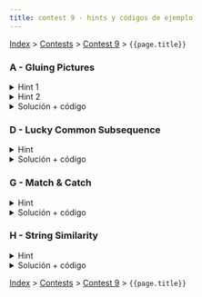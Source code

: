 ```yaml
---
title: contest 9 - hints y códigos de ejemplo
---
```


[Index](../index) > [Contests](../contests) > [Contest 9](../contests#contest-9) > ```{{page.title}}```

### A - Gluing Pictures
<details> 
  <summary>Hint 1</summary>
  Noten que basta usar un approach greedy donde vamos completando la palabra buscado usar substrings lo más grandes posibles del string grande. Esto siempre será óptimo, sólo queda saber cómo buscar el mayor substring que podemos tomar de forma eficiente.
</details>
<details> 
  <summary>Hint 2</summary>
  Podemos buscar lo descrito en el hint 1 letra por letra. Dado que hayamos precalculado el suffix array del string original, en este tendremos ordenados los sufijos. Todo substring debe ser el prefijo de un sufijo, luego basta buscar el sufijo que tenga un prefijo común más grande. Piensen cómo hacerlo letra por letra usando búsqueda binaria.
</details>
<details> 
  <summary>Solución + código</summary>
  Podemos buscar letra por letra con búsqueda binaria, inicialmente l = 0, r = N y tenemos todos los sufijos, hacemos búsqueda binaria por una letra y podemos reducir el rango a l', r' donde todos los sufijos en [l', r') comparten la primera letra con el string buscado, luego acotamos este nuevo rango según la segunda letra y así sucesivamente. En el momento donde no podamos encontrar una letra habremos encontrado el substring más largo posible, agregamos uno a la respuesta y empezamos de nuevo del rango [0, N) con la letra que quedamos.
  <a href="https://github.com/BenjaminRubio/CompetitiveProgramming/blob/master/Problems/Matcomgrader/GluingPictures.cpp">Código de ejemplo</a>
</details>

### D - Lucky Common Subsequence
<details> 
  <summary>Hint</summary>
  Noten que si no existiera el virus, el problema de encontrar la mayor subsecuencia común se puede resolver usando un dp cuadrático con estados i, j, correspondientes a las posiciones que estamos revisando de cada string, luego la recursión es en (i, j) considerar dp(i + 1, j), dp(i, j + 1) y si S1[i] == S[j] considerar 1 + dp(i + 1, j + 1) (retornando el máximo). La respuesta es dp(0, 0). Piensen en cómo adaptar esta recursión para detectar cuando se complete un virus y evitarlo.
</details>
<details> 
  <summary>Solución + código</summary>
  Podemos usar un approach como KMP, en este algoritmo se recorre un string linealmente y se puede detectar cuando aparece otro string dentro, podemos usar este mismo método para detectar si con las letras que se han usado (cuando se pasó a (i + 1, j + 1) en la recursión) se arma el virus. Basta agregar un estado extra al dp que haga referencia al índice del arreglo lps actual.
  <a href="https://github.com/BenjaminRubio/CompetitiveProgramming/blob/master/Problems/Codeforces/LuckyCommonSubsequence.cpp">Código de ejemplo</a>
</details>

### G - Match & Catch
<details> 
  <summary>Hint</summary>  
  Piensen en cómo se puede responder lo pedido usando el precálculo de un suffix array y lcp. Noten que todo substring es un prefijo de un sufijo, y para que sea único en el string original basta con que sea de largo mayor al lcp anterior y posterior (pues no habrá otro prefijo de sufijo igual de ese largo).
</details>
<details> 
  <summary>Solución + código</summary>
  Podemos usar el hint 1 pero precalculando sobre el string S1#S2, así podemos filtrar los substrings comunes y unicos de ambos mirando el lcp, de forma que serán continuos en el suffix array pero los lcp inmediatamente posterior y anterior serán menores. Es decir, si estamos en la posición i del suffix array, donde sa[i] es parte de S1 y sa[i + 1] es parte de S2. luego el menor substring común asociado a esa posición debe ser de largo menor o igual a lcp[i], pero sólo será unico en ambos strings si lcp[i] >= largo > max(lcp[i - 1], lcp[i + 1]). Luego si es posible tomamos largo = max(lcp[i - 1], lcp[i + 1]) + 1, y nos quedamos con el menor de estos largos.
  <a href="https://github.com/BenjaminRubio/CompetitiveProgramming/blob/master/Problems/Codeforces/MatchAndCatch.cpp">Código de ejemplo</a>
</details>

### H - String Similarity
<details> 
  <summary>Hint</summary>
  Noten que si calulamos el suffix array con arreglo lcp del string original ya se tiene calculado el tamaño de los longuest common preffix de sufijos continuos en el suffix array. Piensen en cómo ocupar esto para obtener la respuesta.
</details>
<details> 
  <summary>Solución + código</summary>
  Podemos buscar el lugar donde está el string completo en el suffix array (buscar la posición del 0). Luego la respuesta será la suma de acumular mínimos hacia derecha e izquierda del arreglo lcp, esto pues el largo común de un segmento continuo del suffix array corresponde al mínimo de los lcp del rango.
  <a href="https://github.com/BenjaminRubio/CompetitiveProgramming/blob/master/Problems/HackerRank/StringSimilarity.cpp">Código de ejemplo</a>
</details>

<!-- <details> 
  <summary>Hint</summary>   
</details>
<details> 
  <summary>Solución + código</summary>
  <a href="">Código de ejemplo</a>
</details> -->

[Index](../index) > [Contests](../contests) > [Contest 9](../contests#contest-9) > ```{{page.title}}```
